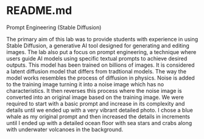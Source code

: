 # README.md

Prompt Engineering (Stable Diffusion)

The primary aim of this lab was to provide students with experience in using Stable Diffusion, a generative AI tool designed for generating and editing images. The lab also put a focus on prompt engineering, a technique where users guide AI models using specific textual prompts to achieve desired outputs. This model has been trained on billions of images. It is considered a latent diffusion model that differs from tradtional models. The way the model works resembles the process of diffusion in physics. Noise is added to the training image turning it into a noise image which has no characteristics. It then reverses this process where the noise image is converted into an original image based on the training image. We were required to start with a basic prompt and increase in its complexity and details until we ended up with a very vibrant detailed photo. I chose a blue whale as my original prompt and then increased the details in increments until I ended up with a detailed ocean floor with sea stars and crabs along with underwater volcanoes in the background.
